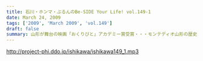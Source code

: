```yaml
---
title: 石川・ホンマ・ぶるんのBe-SIDE Your Life! vol.149-1
date: March 24, 2009
tags: ['2009', 'March 2009', 'vol.149']
draft: false
summary: 山形が舞台の映画「おくりびと」アカデミー賞受賞・・・モンテディオ山形の歴史的大勝利・・・そして、山形県民のパーソナリティーが大活躍中のポッドキャストもある事実！NAMAE
---
```


http://project-phi.ddo.jp/ishikawa/ishikawa149_1.mp3